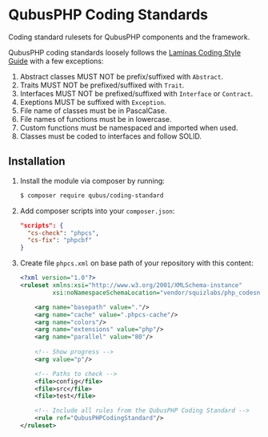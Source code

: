# QubusPHP Coding Standards

Coding standard rulesets for QubusPHP components and the framework.

QubusPHP coding standards loosely follows the [Laminas Coding Style Guide](https://docs.laminas.dev/laminas-coding-standard/) with a few exceptions:

1. Abstract classes MUST NOT be prefix/suffixed with `Abstract`.
2. Traits MUST NOT be prefixed/suffixed with `Trait`.
3. Interfaces MUST NOT be prefixed/suffixed with `Interface` or `Contract`.
4. Exeptions MUST be suffixed with `Exception`.
5. File name of classes must be in PascalCase.
6. File names of functions must be in lowercase.
7. Custom functions must be namespaced and imported when used.
8. Classes must be coded to interfaces and follow SOLID.

## Installation

1. Install the module via composer by running:

   ```bash
   $ composer require qubus/coding-standard
   ```

2. Add composer scripts into your `composer.json`:

   ```json
   "scripts": {
     "cs-check": "phpcs",
     "cs-fix": "phpcbf"
   }
   ```

3. Create file `phpcs.xml` on base path of your repository with this content:

   ```xml
   <?xml version="1.0"?>
   <ruleset xmlns:xsi="http://www.w3.org/2001/XMLSchema-instance"
            xsi:noNamespaceSchemaLocation="vendor/squizlabs/php_codesniffer/phpcs.xsd">
   
       <arg name="basepath" value="."/>
       <arg name="cache" value=".phpcs-cache"/>
       <arg name="colors"/>
       <arg name="extensions" value="php"/>
       <arg name="parallel" value="80"/>
       
       <!-- Show progress -->
       <arg value="p"/>
   
       <!-- Paths to check -->
       <file>config</file>
       <file>src</file>
       <file>test</file>
   
       <!-- Include all rules from the QubusPHP Coding Standard -->
       <rule ref="QubusPHPCodingStandard"/>
   </ruleset>
   ```